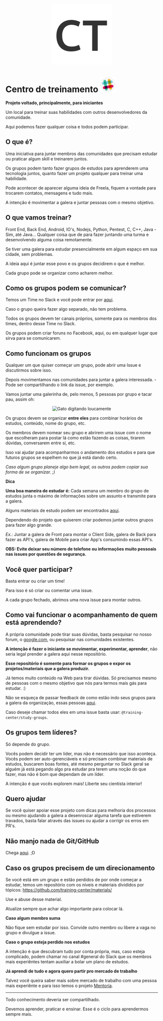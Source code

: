 <p align="center">
  <img src="./images/ct.png" style="max-width:100%;"/>
</p>

# Centro de treinamento   <a href="https://ctgroups.herokuapp.com/" title="Acesse nosso Slack" target="_blank"><img src="/images/Slack.png" alt="Acesse nosso Slack" width="50px"></a>

**Projeto voltado, principalmente, para iniciantes**

Um local para treinar suas habilidades com outros desenvolvedores da comunidade.

Aqui podemos fazer qualquer coisa e todos podem participar.

## O que é?

Uma iniciativa para juntar membros das comunidades que precisam estudar ou praticar algum skill e treinarem juntos.

Os grupos podem tanto fazer grupos de estudos para aprenderem uma tecnologia juntos, quanto fazer um projeto qualquer para treinar uma habilidade.

Pode acontecer de aparecer alguma ideia de Freela, fiquem a vontade para trocarem contatos, mensagens e tudo mais.

A intenção é movimentar a galera e juntar pessoas com o mesmo objetivo.

## O que vamos treinar?

Front End, Back End, Android, IO's, Nodejs, Python, Pentest, C, C++, Java - Sim, até Java... Qualquer coisa que de para fazer juntando uma turma e desenvolvendo alguma coisa remotamente.

Se tiver uma galera para estudar presencialmente em algum espaço em sua cidade, sem problemas.

A ideia aqui é juntar esse povo e os grupos decidirem o que é melhor.

Cada grupo pode se organizar como acharem melhor.

## Como os grupos podem se comunicar? 

Temos um Time no Slack e você pode entrar por [aqui](https://ctgroups.herokuapp.com/).

Caso o grupo queira fazer algo separado, não tem problema.

Todos os grupos devem ter canais próprios, somente para os membros dos times, dentro desse Time no Slack.

Os grupos podem criar foruns no Facebook, aqui, ou em qualquer lugar que sirva para se comunicarem.

## Como funcionam os grupos

Qualquer um que quiser começar um grupo, pode abrir uma Issue e discutirmos sobre isso.

Depois movimentamos nas comunidades para juntar a galera interessada. - Pode ser compartilhando o link da issue, por exemplo.

Vamos juntar uma galerinha de, pelo menos, 5 pessoas por grupo e tacar pau, assim oh:

<p align="center">
  <img src="https://media.giphy.com/media/JIX9t2j0ZTN9S/giphy.gif" width="245px" alt="Gato digitando loucamente">
</p>

Os grupos devem se organizar **entre eles** para combinar horários de estudos, conteúdo, nome do grupo, etc.

Os membros devem nomear seu grupo e abrirem uma issue com o nome que escolheram para postar lá como estão fazendo as coisas, tirarem dúvidas, conversarem entre sí, etc.

Isso vai ajudar para acompanharmos o andamento dos estudos e para que futuros grupos se espelhem no que já está dando certo.

*Caso algum grupo planeje algo bem legal, os outros podem copiar sua forma de se organizar. ;)*

**Dica** 

**Uma boa maneira de estudar é:** Cada semana um membro do grupo de estudos junta o máximo de informações sobre um assunto e transmite para a galera.

Alguns materiais de estudo podem ser encontrados [aqui](./material-de-apoio.md).

Dependendo do projeto que quiserem criar podemos juntar outros grupos para fazer algo grande. 

*Ex.:* Juntar a galera de Front para montar o Client Side, galera de Back para fazer as API's, galera de Mobile para criar App's consumindo essas API's.

**OBS: Evite deixar seu número de telefone ou informações muito pessoais nas issues por questões de segurança.**

## Você quer participar?

Basta entrar ou criar um time!

Para isso é só criar ou comentar uma issue.

A cada grupo fechado, abrimos uma nova issue para montar outros.

## Como vai funcionar o acompanhamento de quem está aprendendo?

A própria comunidade pode tirar suas dúvidas, basta pesquisar no nosso forum, o [google.com](http://google.com), ou pesquisar nas comunidades existentes.

**A intenção é fazer o iniciante se movimentar, experimentar, aprender**, não seria legal prender a galera aqui nesse repositório.

**Esse repositório é somente para formar os grupos e expor os projetos/materiais que a galera produzir.**

Já temos muito conteúdo na Web para tirar dúvidas. Só precisamos mesmo de pessoas com o mesmo objetivo que nós para termos mais gás para estudar. :)

Não se esqueça de passar feedback de como estão indo seus grupos para a galera da organização, essas pessoas [aqui](https://github.com/orgs/training-center/teams/study-groups).

Caso deseje chamar todos eles em uma issue basta usar: `@training-center/study-groups`.

## Os grupos tem líderes?

Só depende do grupo.

Vocês podem decidir ter um líder, mas não é necessário que isso aconteça. Vocês podem ser auto-gerenciáveis e só precisam combinar materiais de estudos, buscarem boas fontes, até mesmo perguntar no Slack geral se alguém já está pegando algo pra estudar pra terem uma noção do que fazer, mas não é bom que dependam de um líder.

A intenção é que vocês explorem mais! Liberte seu cientista interior!

## Quero ajudar

Se você quiser apoiar esse projeto com dicas para melhoria dos processos ou mesmo ajudando a galera a desenroscar alguma tarefa que estiverem travados, basta falar através das issues ou ajudar a corrigir os erros em PR's.

## Não manjo nada de Git/GitHub

Chega [aqui](./material-de-apoio.md). ;D

## Caso os grupos precisem de um direcionamento

Se você está em um grupo e estão perdidos de por onde começar a estudar, temos um repositório com os níveis e materiais divididos por tópicos: https://github.com/training-center/materials/

Use e abuse desse material.

Atualize sempre que achar algo importante para colocar lá.

**Caso algum membro suma**

Não fique sem estudar por isso. Convide outro membro ou libere a vaga no grupo e divulgue a issue.

**Caso o grupo esteja perdido nos estudos**

A intenção é que descubram tudo por conta própria, mas, caso esteja complicado, podem chamar no canal #general do Slack que os membros mais experiêntes tentam auxiliar a bolar um plano de estudos.

**Já aprendi de tudo e agora quero partir pro mercado de trabalho**

Talvez você queira saber mais sobre mercado de trabalho com uma pessoa mais experiênte e para isso temos o projeto [Mentoria](https://github.com/training-center/mentoria).

---

Todo conhecimento deveria ser compartilhado.

Devemos aprender, praticar e ensinar. Esse é o ciclo para aprendermos sempre mais.
